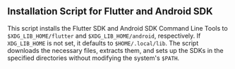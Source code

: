 ## Installation Script for Flutter and Android SDK

This script installs the Flutter SDK and Android SDK Command Line Tools to `$XDG_LIB_HOME/flutter` and `$XDG_LIB_HOME/android`, respectively. If `XDG_LIB_HOME` is not set, it defaults to `$HOME/.local/lib`. The script downloads the necessary files, extracts them, and sets up the SDKs in the specified directories without modifying the system's `$PATH`.
